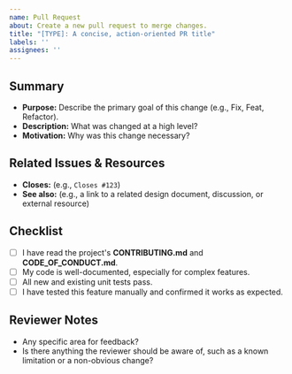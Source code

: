 ```yaml
---
name: Pull Request
about: Create a new pull request to merge changes.
title: "[TYPE]: A concise, action-oriented PR title"
labels: ''
assignees: ''
---
```


## Summary

- **Purpose:** Describe the primary goal of this change (e.g., Fix, Feat, Refactor).
- **Description:** What was changed at a high level?
- **Motivation:** Why was this change necessary?

## Related Issues & Resources

- **Closes:** (e.g., `Closes #123`)
- **See also:** (e.g., a link to a related design document, discussion, or external resource)

## Checklist

- [ ] I have read the project's **CONTRIBUTING.md** and **CODE_OF_CONDUCT.md**.
- [ ] My code is well-documented, especially for complex features.
- [ ] All new and existing unit tests pass.
- [ ] I have tested this feature manually and confirmed it works as expected.

## Reviewer Notes

- Any specific area for feedback?
- Is there anything the reviewer should be aware of, such as a known limitation or a non-obvious change?